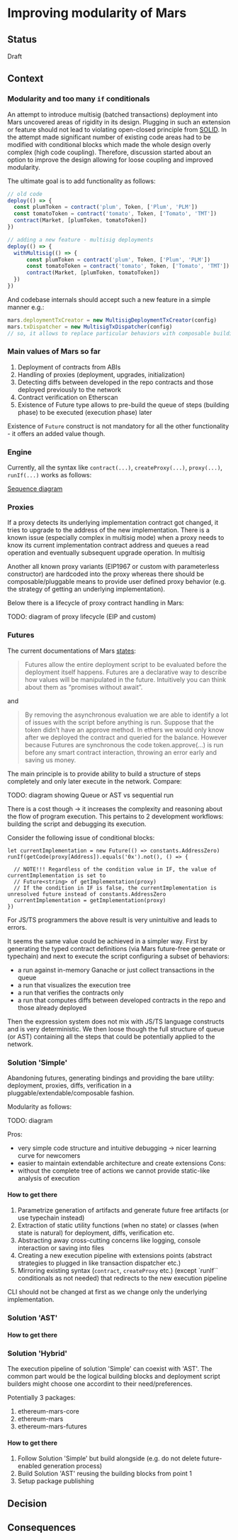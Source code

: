 # Improving modularity of Mars

## Status

Draft

## Context

### Modularity and too many `if` conditionals

An attempt to introduce multisig (batched transactions) deployment into Mars uncovered areas of rigidity in its design.
Plugging in such an extension or feature should not lead to violating open-closed principle from
[SOLID](https://en.wikipedia.org/wiki/SOLID). In the attempt made significant number of existing code areas had to be
modified with conditional blocks which made the whole design overly complex (high code coupling). Therefore, discussion
started about an option to improve the design allowing for loose coupling and improved modularity.

The ultimate goal is to add functionality as follows:

```ts
// old code
deploy(() => {
  const plumToken = contract('plum', Token, ['Plum', 'PLM'])
  const tomatoToken = contract('tomato', Token, ['Tomato', 'TMT'])
  contract(Market, [plumToken, tomatoToken])
})

// adding a new feature - multisig deployments
deploy(() => {
  withMultisig(() => {
      const plumToken = contract('plum', Token, ['Plum', 'PLM'])
      const tomatoToken = contract('tomato', Token, ['Tomato', 'TMT'])
      contract(Market, [plumToken, tomatoToken])
  })
})
```

And codebase internals should accept such a new feature in a simple manner e.g.:

```ts
mars.deploymentTxCreator = new MultisigDeploymentTxCreator(config)
mars.txDispatcher = new MultisigTxDispatcher(config)
// so, it allows to replace particular behaviors with composable building blocks
```

### Main values of Mars so far

1. Deployment of contracts from ABIs
2. Handling of proxies (deployment, upgrades, initialization)
3. Detecting diffs between developed in the repo contracts and those deployed previously to the network
4. Contract verification on Etherscan
5. Existence of Future type allows to pre-build the queue of steps (building phase) to be executed (execution phase) later

Existence of `Future` construct is not mandatory for all the other functionality - it offers an added value though.

### Engine

Currently, all the syntax like `contract(...)`, `createProxy(...)`, `proxy(...)`, `runIf(...)` works as follows:

[Sequence diagram](./uml/2022-01%20Building%20vs%20executing.iuml)

### Proxies

If a proxy detects its underlying implementation contract got changed, it tries to upgrade to the address of the new
implementation. There is a known issue (especially complex in multisig mode) when a proxy needs to know its current
implementation contract address and queues a read operation and eventually subsequent upgrade operation. In multisig

Another all known proxy variants (EIP1967 or custom with parameterless constructor) are hardcoded into the proxy
whereas there should be composable/pluggable means to provide user defined proxy behavior (e.g. the strategy of
getting an underlying implementation).

Below there is a lifecycle of proxy contract handling in Mars:

TODO: diagram of proxy lifecycle (EIP and custom)

### Futures

The current documentations of Mars [states](https://ethereum-mars.readthedocs.io/en/latest/futures.html):

> Futures allow the entire deployment script to be evaluated before the deployment itself happens.
> Futures are a declarative way to describe how values will be manipulated in the future.
> Intuitively you can think about them as “promises without await”.

and

> By removing the asynchronous evaluation we are able to identify a lot of issues with the script before anything is run.
> Suppose that the token didn’t have an approve method. In ethers we would only know after we deployed the contract
> and queried for the balance. However because Futures are synchronous the code token.approve(...) is run before any
> smart contract interaction, throwing an error early and saving us money.

The main principle is to provide ability to build a structure of steps completely and only later execute in the network.
Compare:

TODO: diagram showing Queue or AST vs sequential run

There is a cost though -> it increases the complexity and reasoning about the flow of program execution. This pertains
to 2 development workflows: building the script and debugging its execution.

Consider the following issue of conditional blocks:
```
let currentImplementation = new Future(() => constants.AddressZero)
runIf(getCode(proxy[Address]).equals('0x').not(), () => {

  // NOTE!!! Regardless of the condition value in IF, the value of currentImplementation is set to
  // Future<string> of getImplementation(proxy)
  // If the condition in IF is false, the currentImplementation is unresolved future instead of constants.AddressZero
  currentImplementation = getImplementation(proxy)
})
```
For JS/TS programmers the above result is very unintuitive and leads to errors.

It seems the same value could be achieved in a simpler way. First by generating the typed contract definitions
(via Mars future-free generate or typechain) and next to execute the script configuring a subset of behaviors:
- a run against in-memory Ganache or just collect transactions in the queue
- a run that visualizes the execution tree
- a run that verifies the contracts only
- a run that computes diffs between developed contracts in the repo and those already deployed

Then the expression system does not mix with JS/TS language constructs and is very deterministic.
We then loose though the full structure of queue (or AST) containing all the steps that could be potentially applied to
the network.

### Solution 'Simple'

Abandoning futures, generating bindings and providing the bare utility: deployment, proxies, diffs, verification
in a pluggable/extendable/composable fashion.

Modularity as follows:

TODO: diagram

Pros:
- very simple code structure and intuitive debugging -> nicer learning curve for newcomers
- easier to maintain extendable architecture and create extensions
Cons:
- without the complete tree of actions we cannot provide static-like analysis of execution

#### How to get there

1. Parametrize generation of artifacts and generate future free artifacts (or use typechain instead)
2. Extraction of static utility functions (when no state) or classes (when state is natural) for deployment, diffs, verification etc.
3. Abstracting away cross-cutting concerns like logging, console interaction or saving into files
4. Creating a new execution pipeline with extensions points (abstract strategies to plugged in like transaction dispatcher etc.)
5. Mirroring existing syntax (`contract`, `createProxy` etc.) (except `runIf`` conditionals as not needed) that
redirects to the new execution pipeline

CLI should not be changed at first as we change only the underlying implementation.

### Solution 'AST'

#### How to get there

### Solution 'Hybrid'

The execution pipeline of solution 'Simple' can coexist with 'AST'. The common part would be the logical building blocks
and deployment script builders might choose one accordint to their need/preferences.

Potentially 3 packages:
1. ethereum-mars-core
2. ethereum-mars
3. ethereum-mars-futures

#### How to get there

1. Follow Solution 'Simple' but build alongside (e.g. do not delete future-enabled generation process)
2. Build Solution 'AST' reusing the building blocks from point 1
3. Setup package publishing

## Decision

## Consequences

